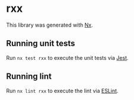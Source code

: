 # rxx

This library was generated with [Nx](https://nx.dev).

## Running unit tests

Run `nx test rxx` to execute the unit tests via [Jest](https://jestjs.io).

## Running lint

Run `nx lint rxx` to execute the lint via [ESLint](https://eslint.org/).
